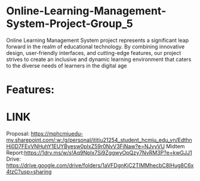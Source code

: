 # Online-Learning-Management-System-Project-Group_5
Online Learning Management System project represents a significant leap forward in the realm of educational technology. By combining innovative design, user-friendly interfaces, and cutting-edge features, our project strives to create an inclusive and dynamic learning environment that caters to the diverse needs of learners in the digital age
 # Features:
 # LINK
 Proposal: https://mphcmiuedu-my.sharepoint.com/:w:/g/personal/ititiu21254_student_hcmiu_edu_vn/EdthnHi0D7FEvVNHuhY1EUYByesw0pIxZ59r0NvV3FiNaw?e=NJvyVU
 Midtem Report:https://1drv.ms/w/s!Aq9Nplx7Si9ZggwyOpQzy7NvRM3P?e=kwGJJ1
 Drive: https://drive.google.com/drive/folders/1aVFDgnKjC2TIMMhecbC8lHug8C6x4tzC?usp=sharing

